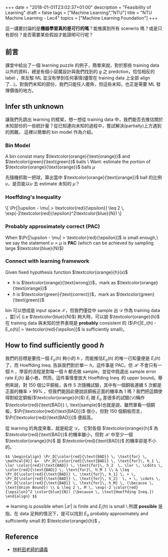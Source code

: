 +++
date = "2018-01-01T23:02:37+01:00"
description = "Feasibility of Learning"
draft = false
tags = ["Machine Learning","NTU"]
title =  "NTU Machine Learning - Lec4"
topics = ["Machine Learning Foundation"]
+++

這一講要討論的是**機器學習真的是可行的嗎**？能推廣到所有 scenerio 嗎？或是只有部份？是否需要某些假設才能證明可行呢？

<!--more-->

## 前言

課堂中給出了一個 learning puzzle 的例子，簡單來說，對於那些 training data 以外的資料，總是有個小惡魔設計與我們找到的 <span>$g$</span> 之 predction，恰恰相反的 label ，來反駁 ML 並沒有學到任何事情(儘管在 training data 上全部 align 了...)。對我們未知的部份，我們只能任人擺佈，但這些未知，也正是需要 ML 發揮價值的地方。

## Infer sth unknown
讓我們先跳出 learning 的框架，想一想從 training data 中，我們能否去推估關於未知部份的一些統計量？從已知連向未知的過程中，嘗試解決(partially)上方遇到的困難。
這裡以簡單的 bin model 作為介紹。

### Bin Model
A bin consist many <span>$\textcolor{orange}{\text{orange}}$</span> and <span>$\textcolor{green}{\text{green}}$</span> balls \\
Want: estimate the portion of <span>$\textcolor{orange}{\text{orange}}$</span> balls <span>$\mu$</span>

先隨機抓取一把球，算出當中 <span>$\textcolor{orange}{\text{orange}}$</span> ball 的比例 <span>$\upsilon$</span>，是否能以<span>$\upsilon$</span> 去 estimate 未知的 <span>$\mu$</span>？

### Hoeffding's Inequality
<div>
\[
\Pr[|\upsilon - \mu| > \textcolor{red}{\epsilon}] \leq 2 \,
\exp(-2\textcolor{red}{\epsilon}^2\textcolor{blue}{N})
\]
</div>

### Probably approximately correct (PAC)
When <span>$\Pr[|\upsilon - \mu| > \textcolor{red}{\epsilon}]$</span> is small enough,\\
we say the statement <span>$\upsilon = \mu$</span> is **PAC** (which can
be achieved by sampling large <span>$\textcolor{blue}{N}$</span>)

### Connect with learning framework
Given fixed hypothesis function <span>$\textcolor{orange}{h}(x)$</span>

* <span>$h$</span> is <span>$\textcolor{orange}{\text{wrong}}$</span>，mark as
  <span>$\textcolor{orange}{\text{orange}}$</span>
* <span>$h$</span> is <span>$\textcolor{green}{\text{correct}}$</span>，mark as
  <span>$\textcolor{green}{\text{green}}$</span>

bin 可以想成是 input space <span>$\mathcal{X}$</span>，但我們僅從中 sample 出
<span>$\mathcal{D}$</span> 作為 training data ，當<span>$|\mathcal{D}|$</span> (i.e <span>$\textcolor{blue}{N}$</span>) 夠大時，可以說 <span>$\textcolor{orange}{h}$</span> 在 training data 與未知的世界表現是 **probably** consistent 的 (<span>$\Pr[|E_i(h) - E_o(h)| > \textcolor{red}{\epsilon}]$</span> is sufficiently small)。

## How to find sufficiently good <span>$h$</span>
我們的目標是要找一個 <span>$E_o(h)$</span> 夠小的 <span>$h$</span> ，而能推估<span>$E_o(h)$</span> 的唯一已知量便是 <span>$E_i(h)$</span> 了，而 Hoeffding Ineq. 告訴我們對於單一 <span>$h$</span>，這件事是 PAC。但 <span>$\mathcal{H}$</span> 不會只有一個 <span>$h$</span> ，學習的流程是對每一個 <span>$h$</span> 都去做 sample，並從中挑選出 sample error rate <span>$E_i(h)$</span> 最小者。然而，這件事情會放大 Hoeffding Ineq. 的 upper bound。舉例來說，對 150 個公平銅板，各作 5 次隨機試驗，其中有一個銅板連續 5 次都是正面的機率 > 99% ，但我們能因此便說該銅板正面的機率為 1 嗎？我們把這類使得對給定銅板(<span>$\textcolor{orange}{h}$</span>) <span>$E_i$</span> 跟 <span>$E_o$</span> 差很多的試驗(<span>$\mathcal{D}$</span>)稱作 <span>$\textcolor{red}{\text{BAD}} \, \text{sample}$</span>(也就是說，雖然單看一個銅板，<span>$\Pr[\textcolor{red}{\text{BAD}}]$</span> 很小，但對 150 個銅板而言， <span>$\Pr[\textcolor{red}{\text{BAD}}]$</span> 便超高。

從 learning 的角度來看，就是給定 <span>$\mathcal{D}$</span>， 它對各個 <span>$\textcolor{orange}{h}$</span> 為 <span>$\textcolor{red}{\text{BAD}}$</span> 的機率雖小，但對 <span>$\mathcal{H}$</span> 中至少一個 <span>$\textcolor{orange}{h}$</span> 是 <span>$\textcolor{red}{\text{BAD}}$</span> 的機率卻是不小的。

``$$
\begin{align}
\Pr_D[\color{red}{\text{BAD}} \, \text{for} \, \mathcal{H}] &= 
\Pr_D[\color{red}{\text{BAD}} \, \text{for}\, h_1 \, \lor \color{red}{\text{BAD}} \, \text{for}\, h_2  \, \lor \, \cdots \, \color{red}{\text{BAD}} \, \text{for}\, h_M ] \\
& \leq \Pr_D[\color{red}{\text{BAD}} \, \text{for}\, h_1] \, + \, \Pr_D[\color{red}{\text{BAD}} \, \text{for}\, h_2]  \, + \, \cdots \, \Pr_D[\color{red}{\text{BAD}} \, \text{for}\, h_M] \, (\because \, \text{Union Bound}) \\
& \leq 2 \, M \, \exp(-2 \color{red}{\epsilon}^2 \color{blue}{N}) (\because \, \text{Hoeffding Ineq.})
\end{align}
$$``


<span>$\Rightarrow$</span> learning is possible when <span>$|\mathcal{H}|$</span> is finite and <span>$E_i(h)$</span> is small \\
所謂 **possible** 是指，在 data 足夠的情況下，是可以找到 <span>$E_o$</span>
probably approximately and sufficiently small 的 <span>$\textcolor{orange}{h}$</span> 。

## Reference

* [林軒田老師的講義](https://www.csie.ntu.edu.tw/~htlin/course/ml15fall/doc/04_handout.pdf)
